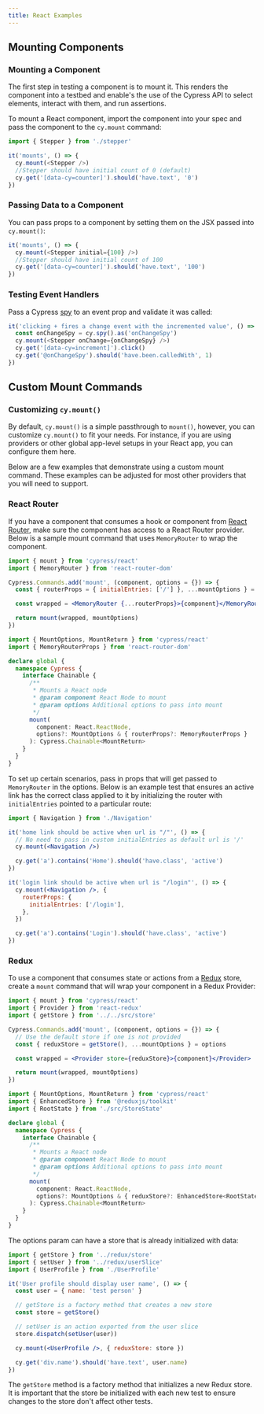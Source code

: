 ```yaml
---
title: React Examples
---
```


## Mounting Components

### Mounting a Component

The first step in testing a component is to mount it. This renders the component
into a testbed and enable's the use of the Cypress API to select elements,
interact with them, and run assertions.

To mount a React component, import the component into your spec and pass the
component to the `cy.mount` command:

```js
import { Stepper } from './stepper'

it('mounts', () => {
  cy.mount(<Stepper />)
  //Stepper should have initial count of 0 (default)
  cy.get('[data-cy=counter]').should('have.text', '0')
})
```

### Passing Data to a Component

You can pass props to a component by setting them on the JSX passed into
`cy.mount()`:

```ts
it('mounts', () => {
  cy.mount(<Stepper initial={100} />)
  //Stepper should have initial count of 100
  cy.get('[data-cy=counter]').should('have.text', '100')
})
```

### Testing Event Handlers

Pass a Cypress [spy](/guides/guides/stubs-spies-and-clocks#Spies) to an event
prop and validate it was called:

```ts
it('clicking + fires a change event with the incremented value', () => {
  const onChangeSpy = cy.spy().as('onChangeSpy')
  cy.mount(<Stepper onChange={onChangeSpy} />)
  cy.get('[data-cy=increment]').click()
  cy.get('@onChangeSpy').should('have.been.calledWith', 1)
})
```

## Custom Mount Commands

### Customizing `cy.mount()`

By default, `cy.mount()` is a simple passthrough to `mount()`, however, you can
customize `cy.mount()` to fit your needs. For instance, if you are using
providers or other global app-level setups in your React app, you can configure
them here.

Below are a few examples that demonstrate using a custom mount command. These
examples can be adjusted for most other providers that you will need to support.

### React Router

If you have a component that consumes a hook or component from
[React Router](https://reactrouter.com/), make sure the component has access to
a React Router provider. Below is a sample mount command that uses
`MemoryRouter` to wrap the component.

<code-group>
<code-block label="cypress/support/component.js" active>

```jsx
import { mount } from 'cypress/react'
import { MemoryRouter } from 'react-router-dom'

Cypress.Commands.add('mount', (component, options = {}) => {
  const { routerProps = { initialEntries: ['/'] }, ...mountOptions } = options

  const wrapped = <MemoryRouter {...routerProps}>{component}</MemoryRouter>

  return mount(wrapped, mountOptions)
})
```

</code-block>
<code-block label="Typings">

```ts
import { MountOptions, MountReturn } from 'cypress/react'
import { MemoryRouterProps } from 'react-router-dom'

declare global {
  namespace Cypress {
    interface Chainable {
      /**
       * Mounts a React node
       * @param component React Node to mount
       * @param options Additional options to pass into mount
       */
      mount(
        component: React.ReactNode,
        options?: MountOptions & { routerProps?: MemoryRouterProps }
      ): Cypress.Chainable<MountReturn>
    }
  }
}
```

</code-block>
</code-group>

To set up certain scenarios, pass in props that will get passed to
`MemoryRouter` in the options. Below is an example test that ensures an active
link has the correct class applied to it by initializing the router with
`initialEntries` pointed to a particular route:

```jsx
import { Navigation } from './Navigation'

it('home link should be active when url is "/"', () => {
  // No need to pass in custom initialEntries as default url is '/'
  cy.mount(<Navigation />)

  cy.get('a').contains('Home').should('have.class', 'active')
})

it('login link should be active when url is "/login"', () => {
  cy.mount(<Navigation />, {
    routerProps: {
      initialEntries: ['/login'],
    },
  })

  cy.get('a').contains('Login').should('have.class', 'active')
})
```

### Redux

To use a component that consumes state or actions from a
[Redux](https://react-redux.js.org/) store, create a `mount` command that will
wrap your component in a Redux Provider:

<code-group>
<code-block label="cypress/support/component.js" active>

```jsx
import { mount } from 'cypress/react'
import { Provider } from 'react-redux'
import { getStore } from '../../src/store'

Cypress.Commands.add('mount', (component, options = {}) => {
  // Use the default store if one is not provided
  const { reduxStore = getStore(), ...mountOptions } = options

  const wrapped = <Provider store={reduxStore}>{component}</Provider>

  return mount(wrapped, mountOptions)
})
```

</code-block>
<code-block label="Typings">

```ts
import { MountOptions, MountReturn } from 'cypress/react'
import { EnhancedStore } from '@reduxjs/toolkit'
import { RootState } from './src/StoreState'

declare global {
  namespace Cypress {
    interface Chainable {
      /**
       * Mounts a React node
       * @param component React Node to mount
       * @param options Additional options to pass into mount
       */
      mount(
        component: React.ReactNode,
        options?: MountOptions & { reduxStore?: EnhancedStore<RootState> }
      ): Cypress.Chainable<MountReturn>
    }
  }
}
```

</code-block>
</code-group>

The options param can have a store that is already initialized with data:

```jsx
import { getStore } from '../redux/store'
import { setUser } from '../redux/userSlice'
import { UserProfile } from './UserProfile'

it('User profile should display user name', () => {
  const user = { name: 'test person' }

  // getStore is a factory method that creates a new store
  const store = getStore()

  // setUser is an action exported from the user slice
  store.dispatch(setUser(user))

  cy.mount(<UserProfile />, { reduxStore: store })

  cy.get('div.name').should('have.text', user.name)
})
```

<Alert type="info">

The `getStore` method is a factory method that initializes a new Redux store. It
is important that the store be initialized with each new test to ensure changes
to the store don't affect other tests.

</Alert>
